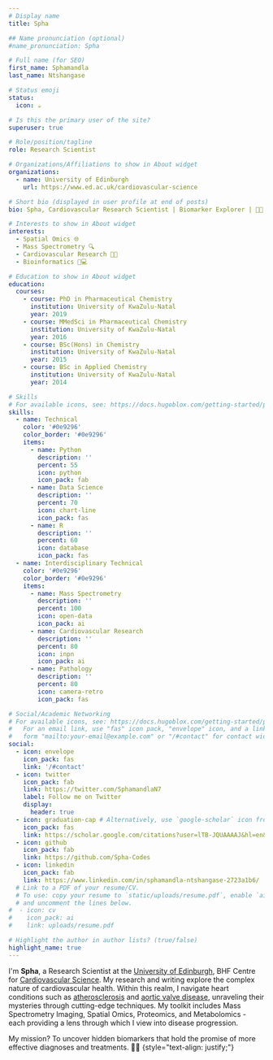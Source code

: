 ```yaml
---
# Display name
title: Spha

## Name pronunciation (optional)
#name_pronunciation: Spha

# Full name (for SEO)
first_name: Sphamandla
last_name: Ntshangase

# Status emoji
status:
  icon: ☕️

# Is this the primary user of the site?
superuser: true

# Role/position/tagline
role: Research Scientist

# Organizations/Affiliations to show in About widget
organizations:
  - name: University of Edinburgh
    url: https://www.ed.ac.uk/cardiovascular-science

# Short bio (displayed in user profile at end of posts)
bio: Spha, Cardiovascular Research Scientist | Biomarker Explorer | 🌿🔬

# Interests to show in About widget
interests:
  - Spatial Omics 🌐
  - Mass Spectrometry 🔍
  - Cardiovascular Research 💓🔬
  - Bioinformatics 🧬💻

# Education to show in About widget
education:
  courses:
    - course: PhD in Pharmaceutical Chemistry
      institution: University of KwaZulu-Natal
      year: 2019
    - course: MMedSci in Pharmaceutical Chemistry
      institution: University of KwaZulu-Natal
      year: 2016
    - course: BSc(Hons) in Chemistry
      institution: University of KwaZulu-Natal
      year: 2015
    - course: BSc in Applied Chemistry
      institution: University of KwaZulu-Natal
      year: 2014

# Skills
# For available icons, see: https://docs.hugoblox.com/getting-started/page-builder/#icons
skills:
  - name: Technical
    color: '#0e9296'
    color_border: '#0e9296'
    items:
      - name: Python
        description: ''
        percent: 55
        icon: python
        icon_pack: fab
      - name: Data Science
        description: ''
        percent: 70
        icon: chart-line
        icon_pack: fas
      - name: R
        description: ''
        percent: 60
        icon: database
        icon_pack: fas
  - name: Interdisciplinary Technical
    color: '#0e9296'
    color_border: '#0e9296'
    items:
      - name: Mass Spectrometry
        description: ''
        percent: 100
        icon: open-data
        icon_pack: ai
      - name: Cardiovascular Research
        description: ''
        percent: 80
        icon: inpn
        icon_pack: ai
      - name: Pathology
        description: ''
        percent: 80
        icon: camera-retro
        icon_pack: fas

# Social/Academic Networking
# For available icons, see: https://docs.hugoblox.com/getting-started/page-builder/#icons
#   For an email link, use "fas" icon pack, "envelope" icon, and a link in the
#   form "mailto:your-email@example.com" or "/#contact" for contact widget.
social:
  - icon: envelope
    icon_pack: fas
    link: '/#contact'
  - icon: twitter
    icon_pack: fab
    link: https://twitter.com/SphamandlaN7
    label: Follow me on Twitter
    display:
      header: true
  - icon: graduation-cap # Alternatively, use `google-scholar` icon from `ai` icon pack
    icon_pack: fas
    link: https://scholar.google.com/citations?user=lTB-JQUAAAAJ&hl=en&authuser=1
  - icon: github
    icon_pack: fab
    link: https://github.com/Spha-Codes
  - icon: linkedin
    icon_pack: fab
    link: https://www.linkedin.com/in/sphamandla-ntshangase-2723a1b6/
  # Link to a PDF of your resume/CV.
  # To use: copy your resume to `static/uploads/resume.pdf`, enable `ai` icons in `params.yaml`,
  # and uncomment the lines below.
#  - icon: cv
#    icon_pack: ai
#    link: uploads/resume.pdf

# Highlight the author in author lists? (true/false)
highlight_name: true
---
```


I'm **Spha**, a Research Scientist at the [University of Edinburgh](https://www.ed.ac.uk/), BHF Centre for [Cardiovascular Science](https://cardiovascular-science.ed.ac.uk/). My research and writing explore the complex nature of cardiovascular health. Within this realm, I navigate heart conditions such as [atherosclerosis](https://www.bhf.org.uk/informationsupport/conditions/atherosclerosis) and [aortic valve disease](https://www.bhf.org.uk/informationsupport/conditions/heart-valve-disease), unraveling their mysteries through cutting-edge techniques. My toolkit includes Mass Spectrometry Imaging, Spatial Omics, Proteomics, and Metabolomics - each providing a lens through which I view into disease progression.

My mission? To uncover hidden biomarkers that hold the promise of more effective diagnoses and treatments. 🌿🔬
{style="text-align: justify;"}
